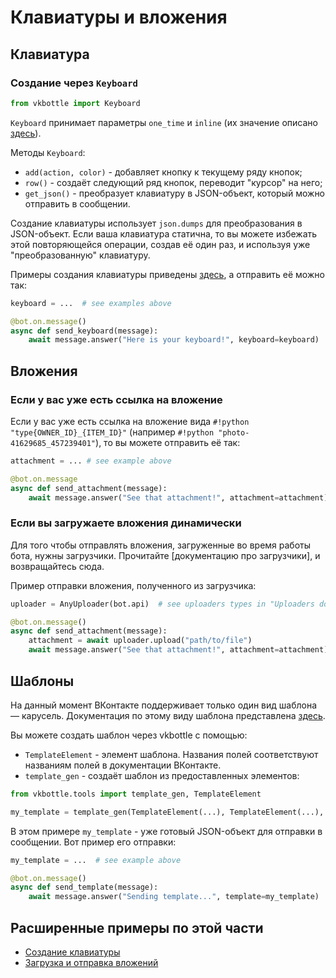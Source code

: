 # Клавиатуры и вложения

## Клавиатура

### Создание через `Keyboard`

```python
from vkbottle import Keyboard
```

`Keyboard` принимает параметры `one_time` и `inline` (их значение описано [здесь](https://vk.com/dev/bots_docs_3?f=4.2.%20Структура%20данных)).

Методы `Keyboard`:

- `add(action, color)` - добавляет кнопку к текущему ряду кнопок;
- `row()` - создаёт следующий ряд кнопок, переводит "курсор" на него;
- `get_json()` - преобразует клавиатуру в JSON-объект, который можно отправить в сообщении.

Создание клавиатуры использует `json.dumps` для преобразования в JSON-объект. Если ваша клавиатура статична, то вы можете избежать этой повторяющейся операции, создав её один раз, и используя уже "преобразованную" клавиатуру.

Примеры создания клавиатуры приведены [здесь](https://github.com/vkbottle/vkbottle/tree/master/examples/high-level/generate_keyboard.py), а отправить её можно так:

```python
keyboard = ...  # see examples above

@bot.on.message()
async def send_keyboard(message):
    await message.answer("Here is your keyboard!", keyboard=keyboard)
```

## Вложения

### Если у вас уже есть ссылка на вложение

Если у вас уже есть ссылка на вложение вида `#!python "type{OWNER_ID}_{ITEM_ID}"` (например `#!python "photo-41629685_457239401"`), то вы можете отправить её так:

```python
attachment = ... # see example above

@bot.on.message
async def send_attachment(message):
    await message.answer("See that attachment!", attachment=attachment)
```

### Если вы загружаете вложения динамически

Для того чтобы отправлять вложения, загруженные во время работы бота, нужны загрузчики. Прочитайте [документацию про загрузчики], и возвращайтесь сюда.

Пример отправки вложения, полученного из загрузчика:

```python
uploader = AnyUploader(bot.api)  # see uploaders types in "Uploaders documentation" above

@bot.on.message()
async def send_attachment(message):
    attachment = await uploader.upload("path/to/file")
    await message.answer("See that attachment!", attachment=attachment)
```

## Шаблоны

На данный момент ВКонтакте поддерживает только один вид шаблона — карусель. Документация по этому виду шаблона представлена [здесь](https://vk.com/dev/bot_docs_templates?f=5.%20Шаблоны%20сообщений).

Вы можете создать шаблон через vkbottle с помощью:

- `TemplateElement` - элемент шаблона. Названия полей соответствуют названиям полей в документации ВКонтакте.
- `template_gen` - создаёт шаблон из предоставленных элементов:

```python
from vkbottle.tools import template_gen, TemplateElement

my_template = template_gen(TemplateElement(...), TemplateElement(...), TemplateElement(...))
```

В этом примере `my_template` - уже готовый JSON-объект для отправки в сообщении. Вот пример его отправки:

```python
my_template = ...  # see example above

@bot.on.message()
async def send_template(message):
    await message.answer("Sending template...", template=my_template)
```

## Расширенные примеры по этой части

- [Создание клавиатуры](https://github.com/vkbottle/vkbottle/tree/master/examples/high-level/generate_keyboard.py)
- [Загрузка и отправка вложений](https://github.com/vkbottle/vkbottle/tree/master/examples/high-level/uploaders_example.py)
